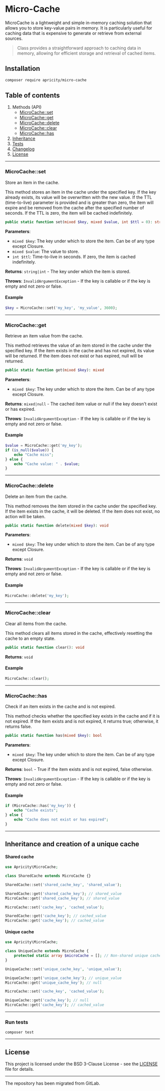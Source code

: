 # Micro-Cache

MicroCache is a lightweight and simple in-memory caching solution that allows you to store key-value pairs in memory.
It is particularly useful for caching data that is expensive to generate or retrieve from external sources.

> Class provides a straightforward approach to caching data in memory, allowing for efficient storage and
> retrieval of cached items.

## Installation

```bash
composer require apricity/micro-cache
```

## Table of contents

1. Methods (API)
    - [MicroCache::set](#microcacheset)
    - [MicroCache::get](#microcacheget)
    - [MicroCache::delete](#microcachedelete)
    - [MicroCache::clear](#microcacheclear)
    - [MicroCache::has](#microcachehas)
2. [Inheritance](#inheritance-and-creation-of-a-unique-cache)
2. [Tests](#run-tests)
3. [Changelog](CHANGELOG.md)
3. [License](#license)

---

### MicroCache::set

Store an item in the cache.

This method stores an item in the cache under the specified key. If the key already exists, its value will be
overwritten with the new value. If the TTL (time-to-live) parameter is provided and is greater than zero, the item will
expire and be removed from the cache after the specified number of seconds. If the TTL is zero, the item will be cached
indefinitely.

```php
public static function set(mixed $key, mixed $value, int $ttl = 0): string|int
```

**Parameters**:

- `mixed $key`: The key under which to store the item. Can be of any type except Closure.
- `mixed $value`: The value to store.
- `int $ttl`: Time-to-live in seconds. If zero, the item is cached indefinitely.

**Returns**: `string|int` - The key under which the item is stored.

**Throws**: `InvalidArgumentException` - If the key is callable or if the key is empty and not zero or false.

#### Example

```php
$key = MicroCache::set('my_key', 'my_value', 3600);
```

---

### MicroCache::get

Retrieve an item value from the cache.

This method retrieves the value of an item stored in the cache under the specified key. If the item exists in the cache
and has not expired, its value will be returned. If the item does not exist or has expired, null will be returned.

```php
public static function get(mixed $key): mixed
```

**Parameters**:

- `mixed $key`: The key under which to store the item. Can be of any type except Closure.

**Returns**: `mixed|null` - The cached item value or null if the key doesn't exist or has expired.

**Throws**: `InvalidArgumentException` - If the key is callable or if the key is empty and not zero or false.

#### Example

```php
$value = MicroCache::get('my_key');
if (is_null($value)) {
    echo "Cache miss";
} else {
    echo "Cache value: " . $value;
}
```

---

### MicroCache::delete

Delete an item from the cache.

This method removes the item stored in the cache under the specified key. If the item exists in the cache, it will be
deleted. If the item does not exist, no action will be taken.

```php
public static function delete(mixed $key): void
```

**Parameters**:

- `mixed $key`: The key under which to store the item. Can be of any type except Closure.

**Returns**: `void`

**Throws**: `InvalidArgumentException` - If the key is callable or if the key is empty and not zero or false.

#### Example

```php
MicroCache::delete('my_key');
```

---

### MicroCache::clear

Clear all items from the cache.

This method clears all items stored in the cache, effectively resetting the cache to an empty state.

```php
public static function clear(): void
```

**Returns**: `void`

#### Example

```php
MicroCache::clear();
```

---

### MicroCache::has

Check if an item exists in the cache and is not expired.

This method checks whether the specified key exists in the cache and if it is not expired. If the item exists and is not
expired, it returns true; otherwise, it returns false.

```php
public static function has(mixed $key): bool
```

**Parameters**:

- `mixed $key`: The key under which to store the item. Can be of any type except Closure.

**Returns**: `bool` - True if the item exists and is not expired, false otherwise.

**Throws**: `InvalidArgumentException` - If the key is callable or if the key is empty and not zero or false.

#### Example

```php
if (MicroCache::has('my_key')) {
    echo "Cache exists";
} else {
    echo "Cache does not exist or has expired";
}
```

---

## Inheritance and creation of a unique cache

#### Shared cache

```php
use Apricity\MicroCache;

class SharedCache extends MicroCache {}

SharedCache::set('shared_cache_key', 'shared_value');

SharedCache::get('shared_cache_key'); // shared_value
MicroCache::get('shared_cache_key'); // shared_value

MicroCache::set('cache_key', 'cached_value');

SharedCache::get('cache_key'); // cached_value
MicroCache::get('cache_key'); // cached_value
```

#### Unique cache

```php
use Apricity\MicroCache;

class UniqueCache extends MicroCache {
    protected static array $microCache = []; // Non-shared unique cache.
}

UniqueCache::set('unique_cache_key', 'unique_value');

UniqueCache::get('unique_cache_key'); // unique_value
MicroCache::get('unique_cache_key'); // null

MicroCache::set('cache_key', 'cached_value');

UniqueCache::get('cache_key'); // null
MicroCache::get('cache_key'); // cached_value
```

---

### Run tests

```shell
composer test
```

---

## License

This project is licensed under the BSD 3-Clause License - see the [LICENSE](LICENSE) file for details.

---

The repository has been migrated from GitLab.